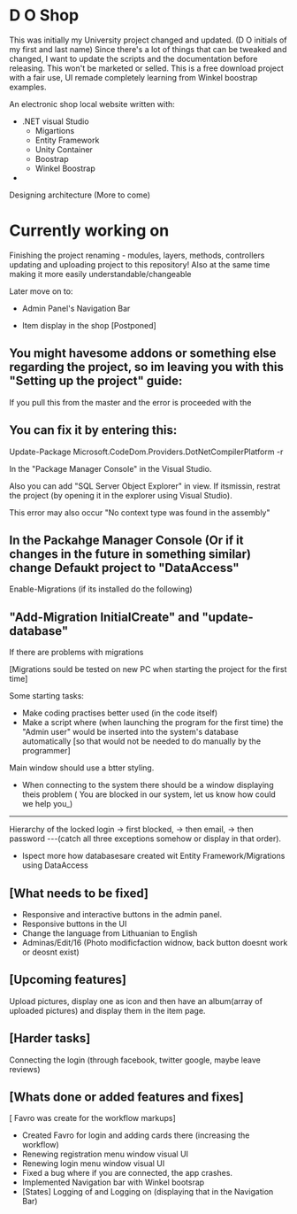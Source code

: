 # D O Shop

This was initially my University project changed and updated. (D O initials of my first and last name)
Since there's a lot of things that can be tweaked and changed, I want to update the scripts and the documentation before releasing.
This won't be marketed or selled. This is a free download project with a fair use, UI remade completely learning from Winkel boostrap examples.

An electronic shop local website written with:
- .NET visual Studio 
    * Migartions 
    * Entity Framework
    * Unity Container
    * Boostrap
    * Winkel Boostrap
-

Designing architecture
(More to come)

# Currently working on

Finishing the project renaming - modules, layers, methods, controllers updating and uploading project to this repository!
Also at the same time making it more easily understandable/changeable


Later move on to:
- Admin Panel's Navigation Bar



- Item display in the shop [Postponed]

You might havesome addons or something else regarding the project, so im leaving you with this "Setting up the project" guide:
--
If you pull this from the master and the error is proceeded with the 

  You can fix it by entering this:
  --
  Update-Package Microsoft.CodeDom.Providers.DotNetCompilerPlatform -r

  In the "Package Manager Console" in the Visual Studio.

  Also you can add "SQL Server Object Explorer" in view. If itsmissin, restrat the project (by opening it in the explorer using Visual    Studio).




This error may also occur
"No context type was found in the assembly"

In the Packahge Manager Console (Or if it changes in the future in something similar) change Defaukt project to "DataAccess"
--
Enable-Migrations (if its installed do the following)

"Add-Migration InitialCreate"        and            "update-database"
--
If there are problems with migrations 

[Migrations sould be tested on new PC when starting the project for the first time]


Some starting tasks:
- Make coding practises better used (in the code itself)
- Make a script where (when launching the program for the first time) the "Admin user" would be inserted into the system's database automatically [so that would not be needed to do manually by the programmer]



Main window should use a btter styling.
- When connecting to the system there should be a window displaying theis problem
( You are blocked in our system, let us know how could we help you_)


----
Hierarchy of the locked login
-> first blocked, 
   -> then email, 
      -> then password
      ---(catch all three exceptions somehow or display in that order).

- Ispect more how databasesare created wit Entity Framework/Migrations using DataAccess


[What needs to be fixed]
--

* Responsive and interactive buttons in the admin panel.
* Responsive buttons in the UI
* Change the language from Lithuanian to English
* Adminas/Edit/16 (Photo modificfaction widnow, back button doesnt work or deosnt exist)



[Upcoming features]
--
Upload pictures, display one as icon and then have an album(array of uploaded pictures) and display them in the item page.


[Harder tasks]
--
Connecting the login (through facebook, twitter google, maybe leave reviews) 


[Whats done or added features and fixes]
--
[ Favro was create for the workflow markups]
- Created Favro for login and adding cards there (increasing the workflow)
- Renewing registration menu window visual UI
- Renewing login menu window visual UI
- Fixed a bug where if you are connected, the app crashes.
- Implemented Navigation bar with Winkel bootsrap
- [States] Logging of and Logging on (displaying that in the Navigation Bar)


